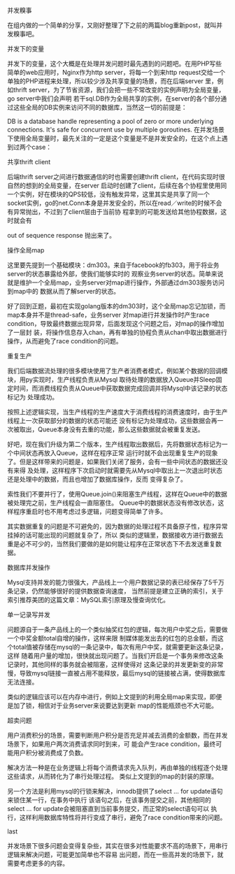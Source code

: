 并发糗事

在组内做的一个简单的分享，又刚好整理了下之前的两篇blog重新post，就叫并发糗事吧。

并发下的变量

并发下的变量，这个大概是在处理并发问题时最先遇到的问题吧。在用PHP写些简单的web应用时，Nginx作为http server，将每一个到来http request交给一个单独的PHP进程来处理，所以较少涉及共享变量的场景，而在后端server 里，例如thrift server，为了节省资源，我们会把一些不常改变的实例声明为全局变量，go server中我们会声明 若干sql.DB作为全局共享的实例，在server的各个部分通过这些全局的DB实例来访问不同的数据库，当然这一切的前提是：

DB is a database handle representing a pool of zero or 
more underlying connections. It's safe for concurrent
use by multiple goroutines.
在并发场景下使用全局变量时，最先关注的一定是这个变量是不是并发安全的，在这个点上遇到过两个case：

共享thrift client

后端thrift server之间进行数据通信的时也需要创建thrift client，在代码实现时很自然的想到的全局变量，在server 启动时创建了client，后续在各个协程里使用同一个实例，好在模块的QPS较低，没有触发异常，这里其实是共享了同一个 socket实例，go的net.Conn本身是并发安全的，所以在read／write的时候不会有异常抛出，不过到了client层由于当前协 程拿到的可能发送给其他协程数据，这时就会有

out of sequence response
抛出来了。

操作全局map

这里要先提到一个基础模块：dm303。来自于facebook的fb303，用于将业务server的状态暴露给外部，使我们能够实时的 观察业务server的状态。简单来说就是维护一个全局map，业务server对map进行操作，外部通过dm303服务访问到map中的 数据从而了解server的状态。

好了回到正题，最初在实现golang版本的dm303时，这个全局map忘记加锁，而map本身并不是thread-safe，业务server 对map进行并发操作时产生race condition，导致最终数据出现异常，后面发现这个问题之后，对map的操作增加了一层封 装，将操作信息存入chan，再有单独的协程负责从chan中取出数据进行操作，从而避免了race condition的问题。

重复生产

我们后端数据流处理的很多模块使用了生产者消费者模式，例如某个数据的回调模块，用py实现时，生产线程负责从Mysql 取待处理的数据放入Queue并Sleep固定时间，而消费线程负责从Queue中获取数据完成回调并将Mysql中该记录的状态标记为 处理成功。

按照上述逻辑实现，当生产线程的生产速度大于消费线程的消费速度时，由于生产线程上一次获取部分的数据的状态可能还 没有标记为处理成功，这些数据会再一次被取出，Queue本身没有去重的功能，那么这些数据就会被重复发送。

好吧，现在我们升级为第二个版本，生产线程取出数据后，先将数据状态标记为一个中间状态再放入Queue，这样在程序正常 运行时就不会出现重复生产的现象了。但是这样带来的问题是，如果我们关闭了服务，会有一些中间状态的数据还没有来得 及处理，这样程序下次启动时就需要先从Mysql中取出上一次退出时状态还是处理中的数据，而且也增加了数据库操作，反而 变得复杂了。

索性我们不要并行了，使用Queue.join()来阻塞生产线程，这样在Queue中的数据被处理完之前，生产线程会一直阻塞住。 Queue中的数据状态没有修改状态，这样程序重启时也不用考虑过多逻辑，问题变得简单了许多。

其实数据重复的问题是不可避免的，因为数据的处理过程不具备原子性，程序异常挂掉的话可能出现的问题就复杂了，所以 类似的逻辑里，数据接收方进行数据去重是必不可少的，当然我们要做的是如何能让程序在正常状态下不去发送重复数据。

数据库并发操作

Mysql支持并发的能力很强大，产品线上一个用户数据记录的表已经保存了5千万条记录，仍然能够很好的提供数据查询速度， 当然前提是建立正确的索引，关于索引推荐美团的这篇文章：MySQL索引原理及慢查询优化。

单一记录写并发

问题源自于一条产品线上的一个类似抽奖红包的逻辑，每次用户中奖之后，需要做一个中奖金额total自增的操作，这样来限 制媒体能发出去的红包的总金额，而这个total值被存储在mysql的一条记录中，每次有用户中奖，就需要更新这条记录，这样 随着用户量的增加，很快就出现问题了。当我们开启是一个事务来修改这条记录时，其他同样的事务就会被阻塞，这样使得对 这条记录的并发更新变的非常慢，导致mysql链接一直被占用不能释放，最后mysql的链接被占满，使得数据库无法连接。

类似的逻辑应该可以在内存中进行，例如上文提到的利用全局map来实现，即便是加了锁，相信对于业务server来说要达到更新 map的性能瓶颈也不大可能。

超卖问题

用户消费积分的场景，需要判断用户积分是否充足并减去消费的金额数，而在并发场景下，如果用户两次消费请求同时到来，可 能会产生race condition，最终可能用户积分被消费成了负数。

解决方法一种是在业务逻辑上将每个消费请求先入队列，再由单独的线程逐个处理这些请求，从而转化为了串行处理过程。 类似上文提到的map的封装的原理。

另一个方法是利用mysql的行锁来解决，innodb提供了select … for update语句来锁住某一行，在事务中执行 该语句之后，在该事务提交之前，其他相同的select … for update会被阻塞直到当前事务提交，而正常的select语句可以 执行，这样利用数据库特性将并行变成了串行，避免了race condition带来的问题。

last

并发场景下很多问题会变得复杂些，其实在很多对性能要求不高的场景下，用串行逻辑来解决问题，可能更加简单也不容易 出问题，而在一些高并发的场景下，就需要考虑更多的内容。